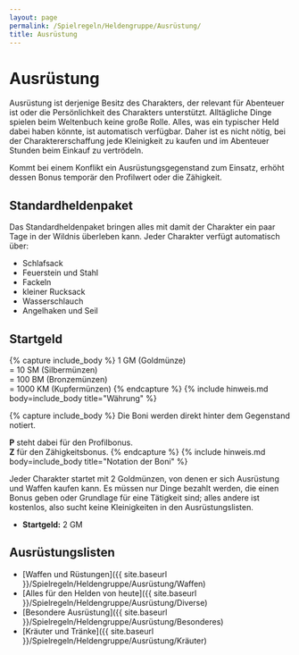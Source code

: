 ```yaml
---
layout: page
permalink: /Spielregeln/Heldengruppe/Ausrüstung/
title: Ausrüstung
---
```


# Ausrüstung

Ausrüstung ist derjenige Besitz des Charakters, der relevant für Abenteuer ist oder die Persönlichkeit des Charakters unterstützt. Alltägliche Dinge spielen beim Weltenbuch keine große Rolle. Alles, was ein typischer Held dabei haben könnte, ist automatisch verfügbar. Daher ist es nicht nötig, bei der Charaktererschaffung jede Kleinigkeit zu kaufen und im Abenteuer Stunden beim Einkauf zu vertrödeln.

Kommt bei einem Konflikt ein Ausrüstungsgegenstand zum Einsatz, erhöht dessen Bonus temporär den Profilwert oder die Zähigkeit.

## Standardheldenpaket

Das Standardheldenpaket bringen alles mit damit der Charakter ein paar Tage in der Wildnis überleben kann. Jeder Charakter verfügt automatisch über:

- Schlafsack
- Feuerstein und Stahl
- Fackeln
- kleiner Rucksack
- Wasserschlauch
- Angelhaken und Seil

## Startgeld

{% capture include_body %}
1 GM (Goldmünze)<br/>
= 10 SM (Silbermünzen)<br/>
= 100 BM (Bronzemünzen)<br/>
= 1000 KM (Kupfermünzen)
{% endcapture %}
{% include hinweis.md body=include_body title="Währung" %}

{% capture include_body %}
Die Boni werden direkt hinter dem Gegenstand notiert.

**P** steht dabei für den Profilbonus.<br/>
**Z** für den Zähigkeitsbonus.
{% endcapture %}
{% include hinweis.md body=include_body title="Notation der Boni" %}

Jeder Charakter startet mit 2 Goldmünzen, von denen er sich Ausrüstung und Waffen kaufen kann. Es müssen nur Dinge bezahlt werden, die einen Bonus geben oder Grundlage für eine Tätigkeit sind; alles andere ist kostenlos, also sucht keine Kleinigkeiten in den Ausrüstungslisten.

- **Startgeld:** 2 GM

## Ausrüstungslisten

- [Waffen und Rüstungen]({{ site.baseurl }}/Spielregeln/Heldengruppe/Ausrüstung/Waffen)
- [Alles für den Helden von heute]({{ site.baseurl }}/Spielregeln/Heldengruppe/Ausrüstung/Diverse)
- [Besondere Ausrüstung]({{ site.baseurl }}/Spielregeln/Heldengruppe/Ausrüstung/Besonderes)
- [Kräuter und Tränke]({{ site.baseurl }}/Spielregeln/Heldengruppe/Ausrüstung/Kräuter)
